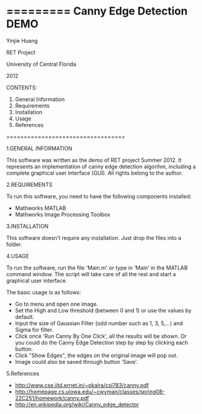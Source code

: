 =========
 Canny Edge Detection DEMO
=========
 Yinjie Huang
 
 RET Project
 
 University of Central Florida
 
 2012



CONTENTS:

1. General Information
2. Requirements
3. Installation
4. Usage
5. References

==================================

1.GENERAL INFORMATION

This software was written as the demo of RET project Summer 2012. It represents an implementation of canny edge detection algorihm, including a complete graphical user interface (GUI). All rights belong to the author.



2.REQUIREMENTS

To run this software, you need to have the following components installed:
- Mathworks MATLAB
- Mathworks Image Processing Toolbox



3.INSTALLATION

This software doesn't require any installation. Just drop the files into a folder.



4.USAGE

To run the software, run the file 'Main.m' or type in 'Main' in the MATLAB command window. The script will take care of all the rest and start a graphical user interface. 

The basic usage is as follows:
- Go to menu and open one image.
- Set the High and Low threshold (between 0 and 1) or use the values by default.
- Input the size of Gaussian Filter (odd number such as 1, 3, 5,...) and Sigma for filter.
- Click once 'Run Canny By One Click', all the results will be shown. Or you could do the Canny Edge Detection step by step by clicking each button.
- Click "Show Edges", the edges on the original image will pop out.
- Image could also be saved through button 'Save'.



5.References

- http://www.cse.iitd.ernet.in/~pkalra/csl783/canny.pdf
- http://homepage.cs.uiowa.edu/~cwyman/classes/spring08-22C251/homework/canny.pdf
- http://en.wikipedia.org/wiki/Canny_edge_detector
